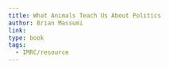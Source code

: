 ```yaml
---
title: What Animals Teach Us About Politics
author: Brian Massumi
link: 
type: book
tags:
  - IMRC/resource
---
```

